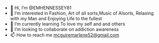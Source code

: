 - 👋 Hi, I’m @EMHENNESSEY81
- 👀 I’m interested in Fashion, Art of all sorts,Music of Alsorts, Relaxing with my Man and Enjoying Life to the fullest
- 🌱 I’m currently learning To love my self and and others
- 💞️ I’m looking to collaborate on addiction awareness
- 📫 How to reach me mcguiremarlene52@gmail.com

<!---
EMHENNESSEY81/EMHENNESSEY81 is a ✨ special ✨ repository because its `README.md` (this file) appears on your GitHub profile.
You can click the Preview link to take a look at your changes.
--->
